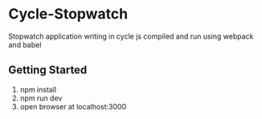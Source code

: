 # Cycle-Stopwatch
Stopwatch application writing in cycle js compiled and run using webpack and babel
## Getting Started
1. npm install
2. npm run dev
3. open browser at localhost:3000